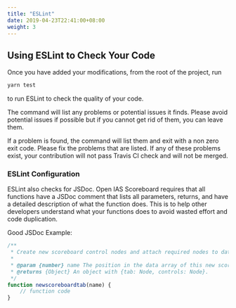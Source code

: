 ```yaml
---
title: "ESLint"
date: 2019-04-23T22:41:00+08:00
weight: 3
---
```


## Using ESLint to Check Your Code

Once you have added your modifications, from the root of the project, run
```bash
yarn test
```
to run ESLint to check the quality of your code.

The command will list any problems or potential issues it finds. Please avoid potential issues if possible but if you cannot get rid of them, you can leave them.

If a problem is found, the command will list them and exit with a non zero exit code. Please fix the problems that are listed. If any of these problems exist, your contribution will not pass Travis CI check and will not be merged.

### ESLint Configuration

ESLint also checks for JSDoc. Open IAS Scoreboard requires that all functions have a JSDoc comment that lists all parameters, returns, and have a detailed description of what the function does. This is to help other developers understand what your functions does to avoid wasted effort and code duplication.

Good JSDoc Example:
```javascript
/**
 * Create new scoreboard control nodes and attach required nodes to data object.
 *
 * @param {number} name The position in the data array of this new scoreboard.
 * @returns {Object} An object with {tab: Node, controls: Node}.
 */
function newscoreboardtab(name) {
    // function code
}
```